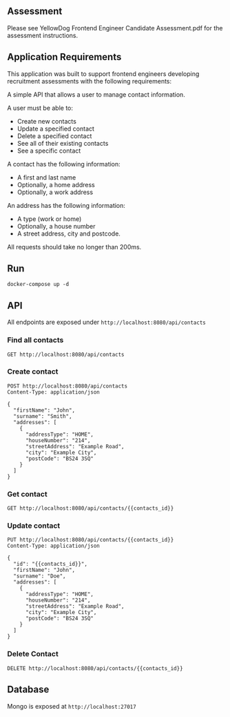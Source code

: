 ## Assessment

Please see YellowDog Frontend Engineer Candidate Assessment.pdf for the assessment instructions.


## Application Requirements

This application was built to support frontend engineers developing recruitment assessments with the following requirements:

A simple API that allows a user to manage contact information.

A user must be able to:
* Create new contacts
* Update a specified contact
* Delete a specified contact
* See all of their existing contacts
* See a specific contact

A contact has the following information:
* A first and last name
* Optionally, a home address
* Optionally, a work address

An address has the following information:
* A type (work or home)
* Optionally, a house number
* A street address, city and postcode.

All requests should take no longer than 200ms.

## Run

```
docker-compose up -d
```

## API

All endpoints are exposed under `http://localhost:8080/api/contacts`

### Find all contacts

```http request
GET http://localhost:8080/api/contacts
```

### Create contact

```http request
POST http://localhost:8080/api/contacts
Content-Type: application/json

{
  "firstName": "John",
  "surname": "Smith",
  "addresses": [
    {
      "addressType": "HOME",
      "houseNumber": "214",
      "streetAddress": "Example Road",
      "city": "Example City",
      "postCode": "BS24 3SQ"
    }
  ]
}
```

### Get contact

```http request
GET http://localhost:8080/api/contacts/{{contacts_id}}
```

### Update contact

```http request
PUT http://localhost:8080/api/contacts/{{contacts_id}}
Content-Type: application/json

{
  "id": "{{contacts_id}}",
  "firstName": "John",
  "surname": "Doe",
  "addresses": [
    {
      "addressType": "HOME",
      "houseNumber": "214",
      "streetAddress": "Example Road",
      "city": "Example City",
      "postCode": "BS24 3SQ"
    }
  ]
}
```

### Delete Contact

```http request
DELETE http://localhost:8080/api/contacts/{{contacts_id}}
```

## Database

Mongo is exposed at `http://localhost:27017`

